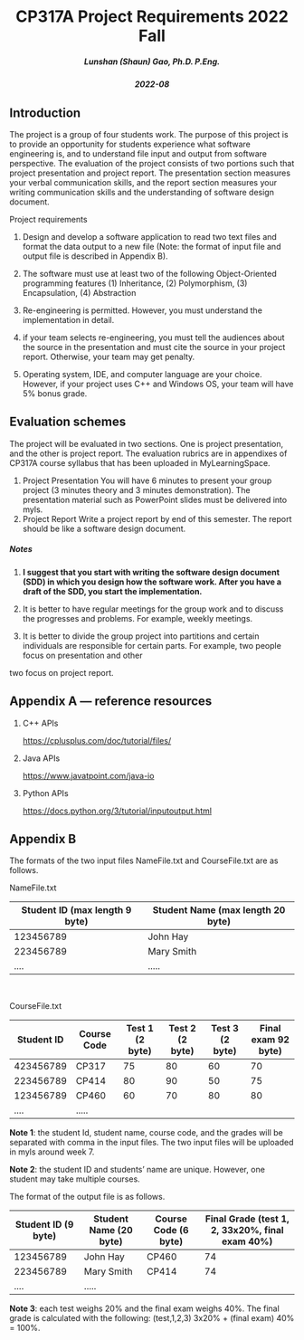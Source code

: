 # <center> CP317A Project Requirements 2022 Fall<center>

##### <center>Lunshan (Shaun) Gao, Ph.D. P.Eng.<center>

##### <center>2022-08<center>

## Introduction

The project is a group of four students work. The purpose of this project is to provide an
opportunity for students experience what software engineering is, and to understand file input
and output from software perspective. The evaluation of the project consists of two portions
such that project presentation and project report. The presentation section measures your verbal
communication skills, and the report section measures your writing communication skills and the
understanding of software design document.

Project requirements

1. Design and develop a software application to read two text files and format the data
   output to a new file (Note: the format of input file and output file is described in
   Appendix B).

2. The software must use at least two of the following Object-Oriented programming
   features
   (1) Inheritance, (2) Polymorphism, (3) Encapsulation, (4) Abstraction

3. Re-engineering is permitted. However, you must understand the implementation in
   detail.

4. if your team selects re-engineering, you must tell the audiences about the source in the
   presentation and must cite the source in your project report. Otherwise, your team may
   get penalty.

5. Operating system, IDE, and computer language are your choice. However, if your project
   uses C++ and Windows OS, your team will have 5% bonus grade.

## Evaluation schemes

The project will be evaluated in two sections. One is project presentation, and the other is project
report. The evaluation rubrics are in appendixes of CP317A course syllabus that has been
uploaded in MyLearningSpace.

1. Project Presentation
   You will have 6 minutes to present your group project (3 minutes theory and 3 minutes
   demonstration). The presentation material such as PowerPoint slides must be delivered
   into myls.
2. Project Report
   Write a project report by end of this semester. The report should be like a software design
   document.

##### Notes

1.  **I suggest that you start with writing the software design document (SDD) in which you
    design how the software work. After you have a draft of the SDD, you start the
    implementation.**

2.  It is better to have regular meetings for the group work and to discuss the progresses
    and problems. For example, weekly meetings.

3.  It is better to divide the group project into partitions and certain individuals are
    responsible for certain parts. For example, two people focus on presentation and other

two focus on project report.

## Appendix A — reference resources

1. C++ APIs

    https://cplusplus.com/doc/tutorial/files/
    <br />

2. Java APIs

    https://www.javatpoint.com/java-io
    <br />

3. Python APIs

    https://docs.python.org/3/tutorial/inputoutput.html

## Appendix B

The formats of the two input files NameFile.txt and CourseFile.txt are as follows.

NameFile.txt

| Student ID (max length 9 byte) | Student Name (max length 20 byte) |
| ------------------------------ | --------------------------------- |
| 123456789                      | John Hay                          |
| 223456789                      | Mary Smith                        |
| ....                           | .....                             |

<br />

CourseFile.txt

| Student ID | Course Code | Test 1 (2 byte) | Test 2 (2 byte) | Test 3 (2 byte) | Final exam 92 byte) |
| ---------- | ----------- | --------------- | --------------- | --------------- | ------------------- |
| 423456789  | CP317       | 75              | 80              | 60              | 70                  |
| 223456789  | CP414       | 80              | 90              | 50              | 75                  |
| 123456789  | CP460       | 60              | 70              | 80              | 80                  |
| ....       | .....       |                 |                 |                 |                     |

**Note 1**: the student Id, student name, course code, and the grades will be separated with comma in the input files. The two input files will be uploaded in myls around week 7.

**Note 2**: the student ID and students’ name are unique. However, one student may take multiple courses.

The format of the output file is as follows.

| Student ID (9 byte) | Student Name (20 byte) | Course Code (6 byte) | Final Grade (test 1, 2, 33x20%, final exam 40%) |
| ------------------- | ---------------------- | -------------------- | ----------------------------------------------- |
| 123456789           | John Hay               | CP460                | 74                                              |
| 223456789           | Mary Smith             | CP414                | 74                                              |
| ....                | .....                  |                      |                                                 |

**Note 3**: each test weighs 20% and the final exam weighs 40%. The final grade is calculated with the following: (test,1,2,3) 3x20% + (final exam) 40% = 100%.
